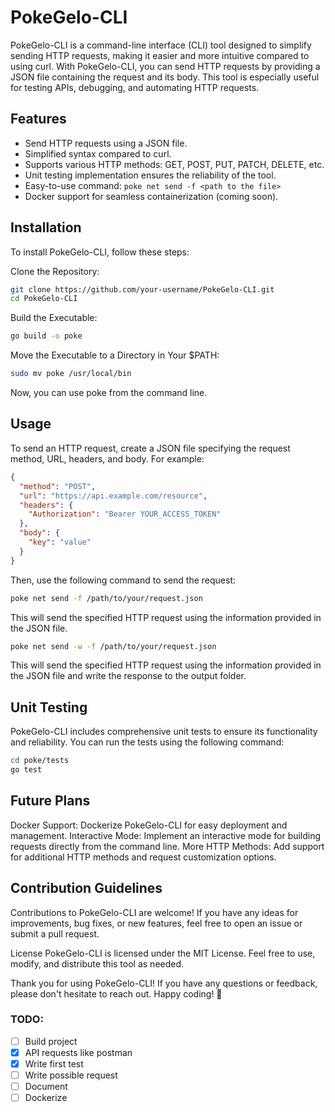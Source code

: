 # PokeGelo-CLI
PokeGelo-CLI is a command-line interface (CLI) tool designed to simplify sending HTTP requests, making it easier and more intuitive compared to using curl. With PokeGelo-CLI, you can send HTTP requests by providing a JSON file containing the request and its body. This tool is especially useful for testing APIs, debugging, and automating HTTP requests.

## Features
- Send HTTP requests using a JSON file.
- Simplified syntax compared to curl.
- Supports various HTTP methods: GET, POST, PUT, PATCH, DELETE, etc.
- Unit testing implementation ensures the reliability of the tool.
- Easy-to-use command: `poke net send -f <path to the file>`
- Docker support for seamless containerization (coming soon).

## Installation
To install PokeGelo-CLI, follow these steps:

Clone the Repository:

```sh
git clone https://github.com/your-username/PokeGelo-CLI.git
cd PokeGelo-CLI
```
Build the Executable:

```sh
go build -o poke
```
Move the Executable to a Directory in Your $PATH:

```sh
sudo mv poke /usr/local/bin
```
Now, you can use poke from the command line.

## Usage
To send an HTTP request, create a JSON file specifying the request method, URL, headers, and body. For example:

```json
{
  "method": "POST",
  "url": "https://api.example.com/resource",
  "headers": {
    "Authorization": "Bearer YOUR_ACCESS_TOKEN"
  },
  "body": {
    "key": "value"
  }
}
```

Then, use the following command to send the request:

```sh
poke net send -f /path/to/your/request.json
```

This will send the specified HTTP request using the information provided in the JSON file.

```sh
poke net send -w -f /path/to/your/request.json
```
This will send the specified HTTP request using the information provided in the JSON file and write the response to the output folder.

## Unit Testing
PokeGelo-CLI includes comprehensive unit tests to ensure its functionality and reliability. You can run the tests using the following command:

```sh
cd poke/tests
go test
```

## Future Plans
Docker Support: Dockerize PokeGelo-CLI for easy deployment and management.
Interactive Mode: Implement an interactive mode for building requests directly from the command line.
More HTTP Methods: Add support for additional HTTP methods and request customization options.

## Contribution Guidelines
Contributions to PokeGelo-CLI are welcome! If you have any ideas for improvements, bug fixes, or new features, feel free to open an issue or submit a pull request.

License
PokeGelo-CLI is licensed under the MIT License. Feel free to use, modify, and distribute this tool as needed.

Thank you for using PokeGelo-CLI! If you have any questions or feedback, please don't hesitate to reach out. Happy coding! 🚀

### TODO:
 - [ ] Build project
 - [X] API requests like postman
 - [X] Write first test
 - [ ] Write possible request
 - [ ] Document
 - [ ] Dockerize
